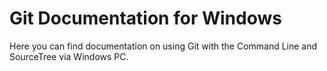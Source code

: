 # Git Documentation for Windows 
Here you can find documentation on using Git with the Command Line and SourceTree via Windows PC.
